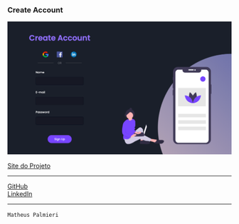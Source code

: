 ### Create Account

<img src="images/imagem.png">

<a href="https://createaccount-matheuspalmieri.netlify.app//" target="_blank">Site do Projeto</a>

---
<a href="https://github.com/MatheusPalmieri" target="_blank">GitHub</a>
<br>
<a href="https://www.linkedin.com/in/matheusandrepalmieri/" target="_blank">LinkedIn</a>

---

`Matheus Palmieri`
